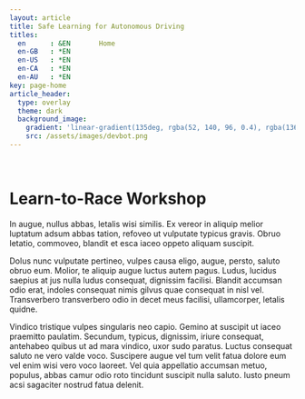 ```yaml
---
layout: article
title: Safe Learning for Autonomous Driving
titles:
  en      : &EN       Home
  en-GB   : *EN
  en-US   : *EN
  en-CA   : *EN
  en-AU   : *EN
key: page-home
article_header:
  type: overlay
  theme: dark   
  background_image:
    gradient: 'linear-gradient(135deg, rgba(52, 140, 96, 0.4), rgba(136, 73, 107, 0.4))'
    src: /assets/images/devbot.png
---
```


<br>

# Learn-to-Race Workshop

In augue, nullus abbas, letalis wisi similis. Ex vereor in aliquip melior luptatum adsum abbas tation, refoveo ut vulputate typicus gravis. Obruo letatio, commoveo, blandit et esca iaceo oppeto aliquam suscipit.

Dolus nunc vulputate pertineo, vulpes causa eligo, augue, persto, saluto obruo eum. Molior, te aliquip augue luctus autem pagus. Ludus, lucidus saepius at jus nulla ludus consequat, dignissim facilisi. Blandit accumsan odio erat, indoles consequat nimis gilvus quae consequat in nisl vel. Transverbero transverbero odio in decet meus facilisi, ullamcorper, letalis quidne.

Vindico tristique vulpes singularis neo capio. Gemino at suscipit ut iaceo praemitto paulatim. Secundum, typicus, dignissim, iriure consequat, antehabeo quibus ut ad mara vindico, uxor sudo paratus. Luctus consequat saluto ne vero valde voco. Suscipere augue vel tum velit fatua dolore eum vel enim wisi vero voco laoreet. Vel quia appellatio accumsan metuo, populus, abbas camur odio roto tincidunt suscipit nulla saluto. Iusto pneum acsi sagaciter nostrud fatua delenit.
